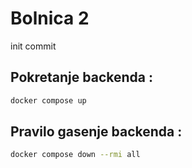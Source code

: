 # Bolnica 2

init commit
## Pokretanje backenda :
```bash
docker compose up
```
## Pravilo gasenje backenda :
```bash
docker compose down --rmi all
```
